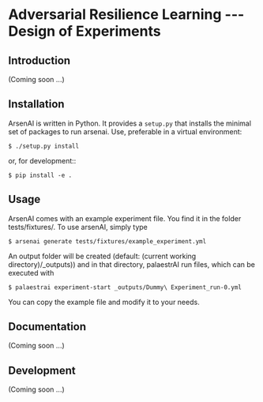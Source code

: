 # Adversarial Resilience Learning --- Design of Experiments


## Introduction

(Coming soon ...)

## Installation

ArsenAI is written in Python. It provides a `setup.py` that installs
the minimal set of packages to run arsenai. Use, preferable in a
virtual environment:

    $ ./setup.py install

or, for development::

    $ pip install -e .

## Usage

ArsenAI comes with an example experiment file. You find it in the folder 
tests/fixtures/. 
To use arsenAI, simply type

```
$ arsenai generate tests/fixtures/example_experiment.yml
```

An output folder will be created 
(default: (current working directory)/_outputs)) and in that directory, 
palaestrAI run files, which can be executed with 
```
$ palaestrai experiment-start _outputs/Dummy\ Experiment_run-0.yml
```

You can copy the example file and modify it to your needs.

## Documentation

(Coming soon ...)

## Development

(Coming soon ...)
